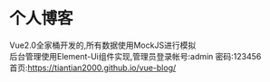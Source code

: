 # 个人博客
Vue2.0全家桶开发的,所有数据使用MockJS进行模拟<br>
后台管理使用Element-Ui组件实现,管理员登录帐号:admin 密码:123456<br>
首页:https://tiantian2000.github.io/vue-blog/
